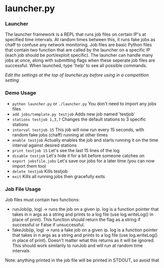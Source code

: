 # launcher.py

### Launcher
The launcher framework is a REPL that runs job files on certain IP's at specified time intervals.  At random times between this, it runs fake jobs as chaff to confuse any network monitoring.  Job files are basic Python files that contain two function that are called by the launcher on a specific IP (each job should be port/exploit specific).  The launcher can handle many jobs at once, along with submitting flags when these seperate job files are successful.  When launched, type 'help' to see all possible commands.

*Edit the settings at the top of launcher.py before using in a competition setting*

### Demo Usage
- `python launcher.py` or `./launcher.py` You don't need to import any jobs files
- `add jobs/template.py testjob` Adds new job named 'testjob'
- `stations testjob 1,3,7` Changes the default stations to 3 specific stations
- `interval testjob 15` This job will now run every 15 seconds, with random fake jobs (chaff) running at other times
- `enable testjob` Actually enables the job and starts running it on the time interval against desired stations
- `print testjob 15` Let's see the last 15 lines of the log
- `disable testjob` Let's hide it for a bit before someone catches on
- `export jobsfile.jobs` Let's save our jobs for a later time (you can now import them too)
- `delete testjob` Kills testjob
- `exit` Kills all running jobs then gracefully exits

### Job File Usage
Job files must contain two functions:
- runJob(ip, log) -> runs the job on a given ip.  log is a function pointer that takes in n args as a string and prints to a log file (use log.writeLog() in place of print). This function should return the flag as a string if successful or False if unsuccessful.
- fakeJob(ip, log) -> runs a fake job on a given ip. log is a function pointer that takes in n args as a string and prints to a log file (use log.writeLog() in place of print). Doesn't matter what this returns as it will be ignored. This should work similarily to runJob and will run at random time intervals

Note: anything printed in the job file will be printed in STDOUT, so avoid that